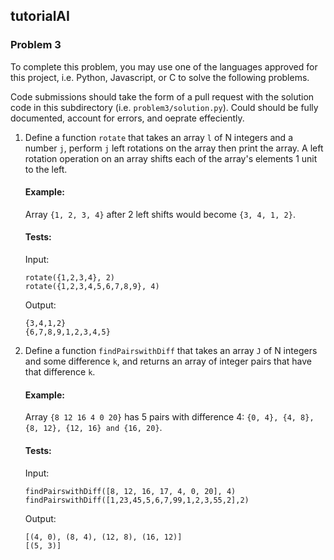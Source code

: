 ## tutorialAI
### Problem 3

To complete this problem, you may use one of the languages approved for this project, i.e. Python, Javascript, or C to solve the following problems. 

Code submissions should take the form of a pull request with the solution code in this subdirectory (i.e. `problem3/solution.py`). Could should be fully documented, account for errors, and oeprate effeciently. 

1)	Define a function `rotate` that takes an array `l` of N integers and a number `j`, perform `j` left rotations on the array then print the array. A left rotation operation on an array shifts each of the array's elements 1 unit to the left.
	
	#### Example: 
	Array `{1, 2, 3, 4}` after 2 left shifts would become `{3, 4, 1, 2}`.

	#### Tests: 
	Input:
	```
	rotate({1,2,3,4}, 2)
	rotate({1,2,3,4,5,6,7,8,9}, 4)
	```
	Output:
	```
	{3,4,1,2}
	{6,7,8,9,1,2,3,4,5}
	```
	
2)	Define a function `findPairswithDiff` that takes an array `J` of N integers and some difference `k`, and returns an array of integer pairs that have that difference `k`. 
	
	#### Example: 
	Array `{8 12 16 4 0 20}` has 5 pairs with difference 4: `{0, 4}, {4, 8}, {8, 12}, {12, 16} and {16, 20}`.

	#### Tests: 
	Input:
	
	```
	findPairswithDiff([8, 12, 16, 17, 4, 0, 20], 4)
	findPairswithDiff([1,23,45,5,6,7,99,1,2,3,55,2],2)
	```
	
	Output:
	```
	[(4, 0), (8, 4), (12, 8), (16, 12)]
	[(5, 3)]
	```
	
